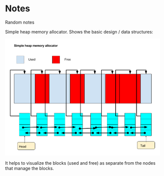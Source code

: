 # Notes
Random notes

Simple heap memory allocator. Shows the basic design / data structures:

![Heap Memory Allocator](./Memory_allocator_1.png)

It helps to visualize the blocks (used and free) as separate from the nodes that manage the blocks.
